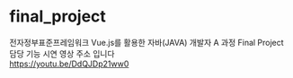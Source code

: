 # final_project
전자정부표준프레임워크 Vue.js를 활용한 자바(JAVA) 개발자 A 과정 Final Project<br>
담당 기능 시연 영상 주소 입니다<br>
https://youtu.be/DdQJDp21ww0
